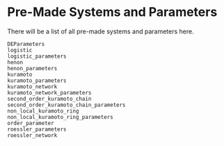 # Pre-Made Systems and Parameters

There will be a list of all pre-made systems and parameters here.

```@docs
DEParameters
logistic
logistic_parameters
henon
henon_parameters
kuramoto
kuramoto_parameters
kuramoto_network
kuramoto_network_parameters
second_order_kuramoto_chain
second_order_kuramoto_chain_parameters
non_local_kuramoto_ring
non_local_kuramoto_ring_parameters
order_parameter
roessler_parameters
roessler_network
```
